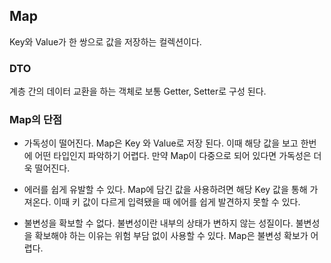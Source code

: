 ## Map

Key와 Value가 한 쌍으로 값을 저장하는 컬렉션이다.

### DTO

계층 간의 데이터 교환을 하는 객체로 보통 Getter, Setter로 구성 된다.


### Map의 단점

- 가독성이 떨어진다. 
	Map은 Key 와 Value로 저장 된다. 이때 해당 값을 보고 한번에 어떤 타입인지 파악하기 어렵다. 만약 Map이 다중으로 되어 있다면 가독성은 더욱 떨어진다.
	
- 에러를 쉽게 유발할 수 있다.
	Map에 담긴 값을 사용하려면 해당 Key 값을 통해 가져온다. 이때 키 값이 다르게 입력됐을 때 에어를 쉽게 발견하지 못할 수 있다.

- 불변성을 확보할 수 없다.
	불변성이란 내부의 상태가 변하지 않는 성질이다. 불변성을 확보해야 하는 이유는 위험 부담 없이 사용할 수 있다.
	Map은 불변성 확보가 어렵다.



